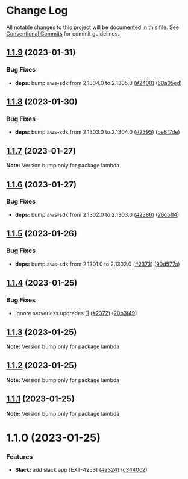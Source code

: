 # Change Log

All notable changes to this project will be documented in this file.
See [Conventional Commits](https://conventionalcommits.org) for commit guidelines.

## [1.1.9](https://github.com/contentful/apps/compare/lambda@1.1.8...lambda@1.1.9) (2023-01-31)

### Bug Fixes

- **deps:** bump aws-sdk from 2.1304.0 to 2.1305.0 ([#2400](https://github.com/contentful/apps/issues/2400)) ([60a05ed](https://github.com/contentful/apps/commit/60a05ed78e0f95e2330bc0cf00188fd629a12309))

## [1.1.8](https://github.com/contentful/apps/compare/lambda@1.1.7...lambda@1.1.8) (2023-01-30)

### Bug Fixes

- **deps:** bump aws-sdk from 2.1303.0 to 2.1304.0 ([#2395](https://github.com/contentful/apps/issues/2395)) ([be8f7de](https://github.com/contentful/apps/commit/be8f7de0815e05c23a1b8904109a81f2a564b7b3))

## [1.1.7](https://github.com/contentful/apps/compare/lambda@1.1.6...lambda@1.1.7) (2023-01-27)

**Note:** Version bump only for package lambda

## [1.1.6](https://github.com/contentful/apps/compare/lambda@1.1.5...lambda@1.1.6) (2023-01-27)

### Bug Fixes

- **deps:** bump aws-sdk from 2.1302.0 to 2.1303.0 ([#2386](https://github.com/contentful/apps/issues/2386)) ([26cbff4](https://github.com/contentful/apps/commit/26cbff4d513a3a5aa712db094eadbcb03e252b3d))

## [1.1.5](https://github.com/contentful/apps/compare/lambda@1.1.4...lambda@1.1.5) (2023-01-26)

### Bug Fixes

- **deps:** bump aws-sdk from 2.1301.0 to 2.1302.0 ([#2373](https://github.com/contentful/apps/issues/2373)) ([90d577a](https://github.com/contentful/apps/commit/90d577a48ab1fdefae43a2f9ef44cf09a1335313))

## [1.1.4](https://github.com/contentful/apps/compare/lambda@1.1.3...lambda@1.1.4) (2023-01-25)

### Bug Fixes

- Ignore serverless upgrades [] ([#2372](https://github.com/contentful/apps/issues/2372)) ([20b3f49](https://github.com/contentful/apps/commit/20b3f4969c69571cc0040a3d02ee3f817fda8288))

## [1.1.3](https://github.com/contentful/apps/compare/lambda@1.1.2...lambda@1.1.3) (2023-01-25)

**Note:** Version bump only for package lambda

## [1.1.2](https://github.com/contentful/apps/compare/lambda@1.1.1...lambda@1.1.2) (2023-01-25)

**Note:** Version bump only for package lambda

## [1.1.1](https://github.com/contentful/apps/compare/lambda@1.1.0...lambda@1.1.1) (2023-01-25)

**Note:** Version bump only for package lambda

# 1.1.0 (2023-01-25)

### Features

- **Slack:** add slack app [EXT-4253] ([#2324](https://github.com/contentful/apps/issues/2324)) ([c3440c2](https://github.com/contentful/apps/commit/c3440c293ceb242c52d033ecc84417bb27d7d9ca))
